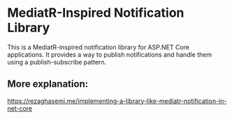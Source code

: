 # MediatR-Inspired Notification Library
This is a MediatR-inspired notification library for ASP.NET Core applications. 
It provides a way to publish notifications and handle them using a publish-subscribe pattern.

## More explanation: 

https://rezaghasemi.me/implementing-a-library-like-mediatr-notification-in-net-core
